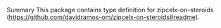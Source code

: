 Summary
This package contains type definition for zipcelx-on-steroids (https://github.com/davidramos-om/zipcelx-on-steroids#readme).
